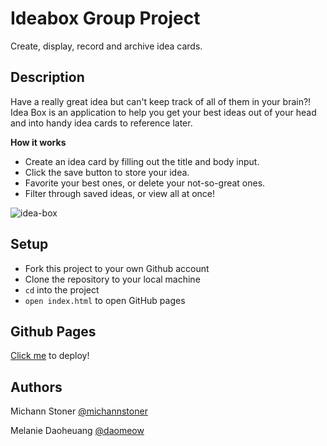 # Ideabox Group Project

Create, display, record and archive idea cards.

## Description
Have a really great idea but can't keep track of all of them in your brain?! Idea Box is an application to help you get your best ideas out of your head and into handy idea cards to reference later. 

**How it works**
- Create an idea card by filling out the title and body input.
- Click the save button to store your idea.
- Favorite your best ones, or delete your not-so-great ones.
- Filter through saved ideas, or view all at once! 

<img alt="idea-box" src="https://user-images.githubusercontent.com/76269802/109745249-d12fa600-7b90-11eb-9ca8-3be3d2b59578.png">

## Setup
- Fork this project to your own Github account
- Clone the repository to your local machine
- `cd` into the project
- `open index.html` to open GitHub pages

## Github Pages
[Click me](https://michannstoner.github.io/ideabox-boilerplate/.) to deploy!
  
## Authors
Michann Stoner [@michannstoner](https://github.com/michannstoner)

Melanie Daoheuang [@daomeow](https://github.com/daomeow) 

